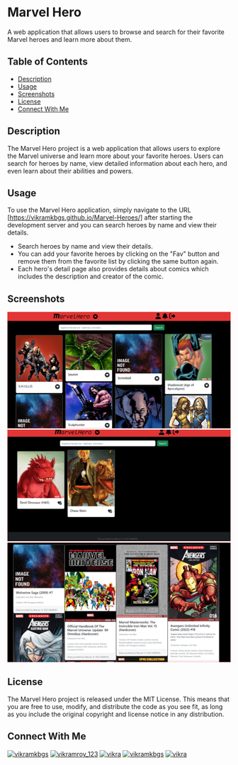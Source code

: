 # Marvel Hero

A web application that allows users to browse and search for their favorite Marvel heroes and learn more about them.

## Table of Contents
- [Description](#description)
- [Usage](#usage)
- [Screenshots](#screenshots)
- [License](#license)
- [Connect With Me](#connect-with-me)

## Description
The Marvel Hero project is a web application that allows users to explore the Marvel universe and learn more about your favorite heroes. Users can search for heroes by name, view detailed information about each hero, and even learn about their abilities and powers.

## Usage
To use the Marvel Hero application, simply navigate to the URL [https://vikramkbgs.github.io/Marvel-Heroes/] after starting the development server and you can search heroes by name and view their details.

- Search heroes by name and view their details.
- You can add your favorite heroes by clicking on the "Fav" button and remove them from the favorite list by clicking the same button again.
- Each hero's detail page also provides details about comics which includes the description and creator of the comic.

## Screenshots

![Screenshot of the Marvel Hero application](/assests/homePage.PNG)
![Screenshot of the Marvel Hero application](/assests/favPage.PNG)
![Screenshot of the Marvel Hero application](/assests/comics.PNG)

## License
The Marvel Hero project is released under the MIT License. This means that you are free to use, modify, and distribute the code as you see fit, as long as you include the original copyright and license notice in any distribution.

## Connect With Me
<a href="https://linkedin.com/in/vikramkbgs" target="blank"><img align="center" src="https://raw.githubusercontent.com/rahuldkjain/github-profile-readme-generator/master/src/images/icons/Social/linked-in-alt.svg" alt="vikramkbgs" height="30" width="40" /></a>
<a href="https://instagram.com/vikramroy_123" target="blank"><img align="center" src="https://raw.githubusercontent.com/rahuldkjain/github-profile-readme-generator/master/src/images/icons/Social/instagram.svg" alt="vikramroy_123" height="30" width="40" /></a>
<a href="https://www.codechef.com/users/vikra" target="blank"><img align="center" src="https://cdn.jsdelivr.net/npm/simple-icons@3.1.0/icons/codechef.svg" alt="vikra" height="30" width="40" /></a>
<a href="https://www.hackerrank.com/vikramkbgs" target="blank"><img align="center" src="https://raw.githubusercontent.com/rahuldkjain/github-profile-readme-generator/master/src/images/icons/Social/hackerrank.svg" alt="vikramkbgs" height="30" width="40" /></a>
<a href="https://codeforces.com/profile/vikra" target="blank"><img align="center" src="https://raw.githubusercontent.com/rahuldkjain/github-profile-readme-generator/master/src/images/icons/Social/codeforces.svg" alt="vikra" height="30" width="40" /></a>

